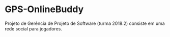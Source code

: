 # GPS-OnlineBuddy
Projeto de Gerência de Projeto de Software (turma 2018.2) consiste em uma rede social para jogadores.
